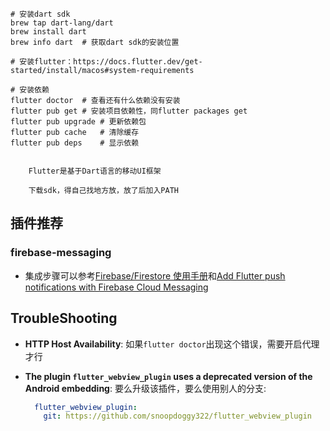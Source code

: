 ```shell
# 安装dart sdk
brew tap dart-lang/dart
brew install dart
brew info dart	# 获取dart sdk的安装位置

# 安装flutter：https://docs.flutter.dev/get-started/install/macos#system-requirements

# 安装依赖
flutter doctor	# 查看还有什么依赖没有安装
flutter pub get # 安装项目依赖性，同flutter packages get
flutter pub upgrade	# 更新依赖包
flutter pub cache	# 清除缓存
flutter pub deps	# 显示依赖

	
	Flutter是基于Dart语言的移动UI框架
	
	下载sdk，得自己找地方放，放了后加入PATH
```

## 插件推荐

### firebase-messaging

- 集成步骤可以参考[Firebase/Firestore 使用手册](https://haofly.net/firebase)和[Add Flutter push notifications with Firebase Cloud Messaging](https://blog.logrocket.com/add-flutter-push-notifications-firebase-cloud-messaging/)

## TroubleShooting

- **HTTP Host Availability**: 如果`flutter doctor`出现这个错误，需要开启代理才行

- **The plugin `flutter_webview_plugin` uses a deprecated version of the Android embedding**: 要么升级该插件，要么使用别人的分支:

  ```yaml
    flutter_webview_plugin:
      git: https://github.com/snoopdoggy322/flutter_webview_plugin
  ```

  